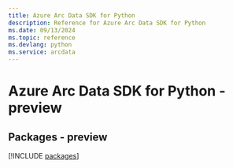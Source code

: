 ```yaml
---
title: Azure Arc Data SDK for Python
description: Reference for Azure Arc Data SDK for Python
ms.date: 09/13/2024
ms.topic: reference
ms.devlang: python
ms.service: arcdata
---
```

# Azure Arc Data SDK for Python - preview
## Packages - preview
[!INCLUDE [packages](arc-data-index.md)]